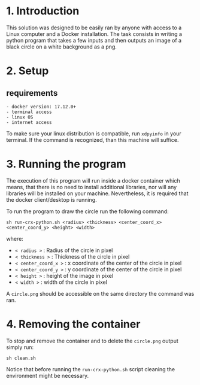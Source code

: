 # 1. Introduction

This solution was designed to be easily ran by anyone with access to a Linux
computer and a Docker installation. The task consists in writing a python
program that takes a few inputs and then outputs an image of a
black circle on a white background as a png.

# 2. Setup

## requirements
    - docker version: 17.12.0+
    - terminal access
    - linux OS
    - internet access
To make sure your linux distribution is compatible, run `xdpyinfo` in your terminal.
If the command is recognized, than this machine will suffice.

# 3. Running the program
The execution of this program will run inside a docker container which means, that
there is no need to install additional libraries, nor will any libraries will be installed
on your machine. Nevertheless, it is required that the docker client/desktop is running.

To run the program to draw the circle run the following command:

`sh run-crx-python.sh <radius> <thickness> <center_coord_x> <center_coord_y> <height> <width>`

where:
  - `< radius >` : Radius of the circle in pixel
  - `< thickness >` : Thickness of the circle in pixel
  - `< center_coord_x >` : x coordinate of the center of the circle in pixel
  - `< center_coord_y >` : y coordinate of the center of the circle in pixel
  - `< height >` : height of the image in pixel
  - `< width >` : width of the circle in pixel

A `circle.png` should be accessible on the same directory the command was ran.

# 4. Removing the container
To stop and remove the container and to delete the `circle.png` output simply run:

`sh clean.sh`

Notice that before running the `run-crx-python.sh` script cleaning the environment
might be necessary.